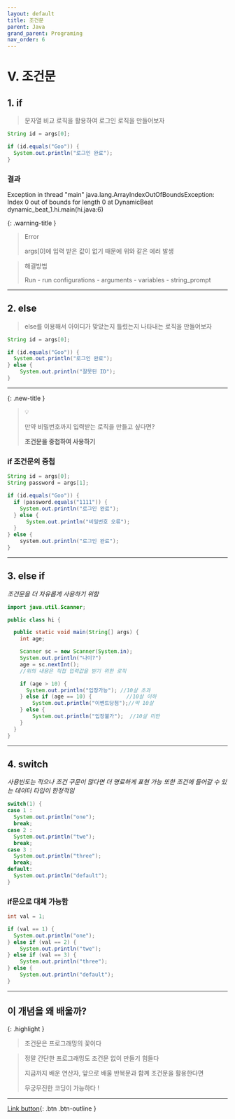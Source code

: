 ```yaml
---
layout: default
title: 조건문
parent: Java
grand_parent: Programing
nav_order: 6
---
```


# V. 조건문

## 1. if

> 문자열 비교 로직을 활용하여 로그인 로직을 만들어보자

```java
String id = args[0];

if (id.equals("Goo")) {
  System.out.println("로그인 완료");
} 
```

### 결과

<div class="code-example" markdown="1">
Exception in thread "main" java.lang.ArrayIndexOutOfBoundsException:
Index 0 out of bounds for length 0 at DynamicBeat dynamic_beat_1.hi.main(hi.java:6)
</div>

{: .warning-title }
> Error
> 
> args[0]에 입력 받은 값이 없기 때문에 위와 같은 에러 발생

> 해결방법
>
> Run - run configurations - arguments - variables - string_prompt

---

## 2. else

> else를 이용해서 아이디가 맞았는지 틀렸는지 나타내는 로직을 만들어보자

```java
String id = args[0];

if (id.equals("Goo")) {
  System.out.println("로그인 완료");
} else {
    System.out.println("잘못된 ID");
}
```
---

{: .new-title }
> 💡
>
> 만약 비밀번호까지 입력받는 로직을 만들고 싶다면?
>
> **조건문을 중첩하여 사용하기**

### if 조건문의 중첩

```java
String id = args[0];
String password = args[1];

if (id.equals("Goo")) {
  if (password.equals("1111")) {
    System.out.println("로그인 완료");
  } else {
      System.out.println("비밀번호 오류");
  }
} else {
    system.out.println("로그인 완료");
}
```

---

## 3. else if
_조건문을 더 자유롭게 사용하기 위함_

```java
import java.util.Scanner;

public class hi {

  public static void main(String[] args) {
    int age;

    Scanner sc = new Scanner(System.in);
    System.out.println("나이?")
    age = sc.nextInt(); 
    //위의 내용은 직접 입력값을 받기 위한 로직

    if (age > 10) {
      System.out.println("입장가능"); //10살 초과
    } else if (age == 10) {			  //10살 이하
        System.out.println("이벤트당첨");//딱 10살
    } else {
        System.out.println("입장불가");  //10살 미만
    } 
  }
}
```

---

## 4. switch

_사용빈도는 적으나 조건 구문이 많다면 더 명료하게 표현 가능_
_또한 조건에 들어갈 수 있는 데이터 타입이 한정적임_

```java
switch(1) {
case 1 :
  System.out.println("one");
  break;
case 2 : 
  System.out.println("twe");
  break;
case 3 : 
  System.out.println("three");
  break;
default:
  System.out.println("default");
}
```
### if문으로 대체 가능함

```java
int val = 1;

if (val == 1) {
  System.out.println("one");
} else if (val == 2) {
    System.out.println("twe");
} else if (val == 3) {
    System.out.println("three");
} else {
    System.out.println("default");
}
```

---

## **이 개념을 왜 배울까?**

{: .highlight }
> 조건문은 프로그래밍의 꽃이다

> 정말 간단한 프로그래밍도 조건문 없이 만들기 힘들다
>
> 지금까지 배운 연산자, 앞으로 배울 반복문과 함꼐 조건문을 활용한다면
>
> 무궁무진한 코딩이 가능하다 !

---

[Link button](https://opentutorials.org/course/1223/5335){: .btn .btn-outline }